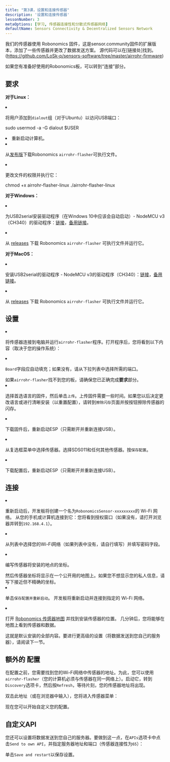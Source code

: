 ```yaml
---
title: "第3课，设置和连接传感器"
description: '设置和连接传感器'
lessonNumber: 3
metaOptions: [学习, 传感器连接性和分散式传感器网络]
defaultName: Sensors Connectivity & Decentralized Sensors Network
---
```


我们的传感器使用 Robonomics 固件，这是sensor.community固件的扩展版本，添加了一些传感器并更改了数据发送方案。 源代码可以在[链接处]找到。(https://github.com/LoSk-p/sensors-software/tree/master/airrohr-firmware)

如果您有准备好使用的Robonomics板，可以转到“连接”部分。

## 要求

**对于Linux：**

<List type="numbers">

<li>

将用户添加到`dialout`组（对于Ubuntu）以访问USB端口：

<LessonCodeWrapper language="bash" noLines>sudo usermod -a -G dialout $USER</LessonCodeWrapper>

</li>

<li>重新启动计算机。</li>

<li>

从[发布版](https://github.com/airalab/sensors-connectivity/releases)下载Robonomics `airrohr-flasher`可执行文件。

</li>

<li>

更改文件的权限并执行它：

<LessonCodeWrapper language="bash">chmod +x airrohr-flasher-linux
./airrohr-flasher-linux</LessonCodeWrapper>


</li>

</List>


**对于Windows：**

<List type="numbers">

<li>

为USB2serial安装驱动程序（在Windows 10中应该会自动启动）- NodeMCU v3（CH340）的驱动程序：[链接](http://www.wch.cn/downloads/file/5.html)，[备用链接](https://d.inf.re/luftdaten/CH341SER.ZIP)。 

</li>

<li>

从 [releases](https://github.com/airalab/sensors-connectivity/releases) 下载 Robonomics `airrohr-flasher` 可执行文件并运行它。

</li>

</List>

**对于MacOS：**

<List type="numbers">

<li>

安装USB2serial的驱动程序 - NodeMCU v3的驱动程序（CH340）：[链接](http://www.wch.cn/downloads/file/178.html)，[备用链接](https://d.inf.re/luftdaten/CH341SER_MAC.ZIP)。

</li>

<li>

从 [releases](https://github.com/airalab/sensors-connectivity/releases) 下载 Robonomics `airrohr-flasher` 可执行文件并运行它。

</li>

</List>


## 设置

<List type="numbers">

<li>

将传感器连接到电脑并运行`airrohr-flasher`程序。打开程序后，您将看到以下内容（取决于您的操作系统）：

<LessonImages imageClasses="mb" src="sensors-connectivity-course/lesson-3-0.png" alt="tutorial image"/>

</li>

<li>

`Board`字段应自动填充；如果没有，请从下拉列表中选择所需的端口。

<RoboAcademyNote type="okay" title="INFO">
如果<code>airrohr-flasher</code>找不到您的板，请确保您已正确完成<b>要求</b>部分。
</RoboAcademyNote>

</li>

<li>

选择首选语言的固件，然后单击`上传`。上传固件需要一些时间。如果您以后决定更改语言或进行清晰安装（以重置配置），请转到`擦除闪存`页面并按按钮擦除传感器的闪存。

</li>

<li>

下载固件后，重新启动ESP（只需断开并重新连接USB）。

</li>

<li>

从复选框菜单中选择传感器。选择SDS011和任何其他传感器。按`保存配置`。

</li>

<li>

下载配置后，重新启动ESP（只需断开并重新连接USB）。

</li>

</List>

## 连接

<List type="numbers">

<li>

重新启动后，开发板将创建一个名为`RobonomicsSensor-xxxxxxxxx`的 Wi-Fi 网络。 从您的手机或计算机连接到它：您将看到授权窗口（如果没有，请打开浏览器并转到`192.168.4.1`）。

</li>

<li>

从列表中选择您的Wi-Fi网络（如果列表中没有，请自行填写）并填写密码字段。

</li>

<li>

编写传感器将安装的地点的坐标。

<RoboAcademyNote type="warning" title="WARNING">
然后传感器坐标将显示在一个公开用的地图上。如果您不想显示您的私人信息，请写下接近但不精确的坐标。
</RoboAcademyNote>

<LessonImages src="sensors-connectivity-course/lesson-3-1.png" alt="tutorial image"/>

</li>

<li>

单击`保存配置并重新启动`。 开发板将重新启动并连接到指定的 Wi-Fi 网络。

</li>

<li>

打开 [Robonomics 传感器地图](https://sensors.robonomics.network/#/) 并找到安装传感器的位置。 几分钟后，您将能够在地图上看到传感器和数据。


<LessonImages src="sensors-connectivity-course/lesson-3-2.jpg" alt="tutorial image"/>

</li>

</List>

这就是默认安装的全部内容。要进行更高级的设置（将数据发送到您自己的服务器），请阅读下一节。

## 额外的 配置

在配置之前，您需要找到您的Wi-Fi网络中传感器的地址。为此，您可以使用`airrohr-flasher`（您的计算机必须与传感器在同一网络上）。启动它，转到`Discovery`选项卡，然后按`Refresh`，等待片刻，您的传感器地址将出现。

<LessonImages imageClasses="mb" src="sensors-connectivity-course/lesson-3-3.png" alt="tutorial image"/>

双击此地址（或在浏览器中输入），您将进入传感器菜单：

<LessonImages imageClasses="mb" src="sensors-connectivity-course/lesson-3-4.png" alt="tutorial image"/>

现在您可以开始自定义您的配置。


## 自定义API

您还可以设置将数据发送到您自己的服务器。要做到这一点，在`APIs`选项卡中点击`Send to own API`，并指定服务器地址和端口（传感器连接性为`65`）：

<LessonImages imageClasses="mb" src="sensors-connectivity-course/lesson-3-6.png" alt="tutorial image"/>

单击`Save and restart`以保存设置。